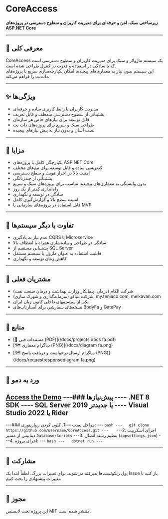 # CoreAccess

**زیرساختی سبک، امن و حرفه‌ای برای مدیریت کاربران و سطوح دسترسی در پروژه‌های ASP.NET Core**

---

## 📌 معرفی کلی
CoreAccess یک سیستم ماژولار و سبک برای مدیریت کاربران و سطوح دسترسی است که با سادگی در استفاده و قدرت در کنترل طراحی شده است.  
این سیستم بدون نیاز به معماری‌های پیچیده، امکان یکپارچه‌سازی سریع با پروژه‌های دات‌نت را فراهم می‌کند.

---

## ✨ ویژگی‌ها
- مدیریت کاربران با رابط کاربری ساده و حرفه‌ای
- پشتیبانی از سطوح دسترسی منعطف و قابل تعریف
- قابل توسعه برای نیازهای خاص هر سازمان
- طراحی سبک و سریع برای پروژه‌های دات ‌نت
- نصب آسان و بدون نیاز به پیش ‌نیازهای پیچیده

---

## 💎 مزایا
- یکپارچگی کامل با پروژه‌های ASP.NET Core
- کدنویسی ساده و قابل توسعه برای تیم‌های مختلف
- امنیت بالا در احراز هویت و سطح دسترسی
- پشتیبانی از چندزبانگی
- بدون وابستگی به معماری‌های پیچیده، مناسب برای پروژه‌های سبک و سریع
- راه‌اندازی کمتر از یک روز
- سادگی در توسعه و نگهداری
- امنیت سطح بالا و گزارش‌گیری کامل
- قابل استفاده در پروژه‌های سازمانی یا MVP

---

## 🔄 تفاوت با دیگر سیستم‌ها
- عدم نیاز به یادگیری CQRS یا Microservice
- سادگی در طراحی و پیاده‌سازی همراه با انعطاف بالا
- پشتیبانی مستقیم از SQL Server
- قابلیت استفاده به عنوان ماژول یا سیستم مستقل
- کاهش زمان توسعه و نگهداری

---

## 🏢 مشتریان فعلی
- شرکت الکام (درمان، پیمانکار وزارت بهداشت و درمان صنعت نفت)</li>
- شرکت تنیاکو (سرمایه‌گذاری و شهرک ‌سازی), <a style="text-decoration: none;" href="my.teniaco.com">my.teniaco.com</a>, <a href="melkavan.com" style="text-decoration: none;">melkavan.com</a>
- یکی از سیستمهای داخلی کانون زبان ایران
- نسخه‌های سفارشی برای استارتاپ‌های BodyFa و GatePay

---

## 📂 منابع
- [📄 مستندات فنی (PDF)](/docs/projects docs fa.pdf)
- [🗺 دیاگرام معماری (PNG)](/docs/diagram fa.png)
- [🗺 دیاگرام ارسال درخواست و دریافت پاسخ (PNG)](/docs/requestresponsediagram fa.png)
 
---

## 🚀 ورد به دمو
[Access the Demo](https://194.5.195.21:1000)
---### پیش‌نیازها
---- .NET 8 SDK
---- SQL Server 2019 یا جدیدتر
---- Visual Studio 2022 یا Rider
---
---### مراحل نصب
---1. کلون کردن ریپازیتوری:
---   ```bash
---   git clone https://github.com/username/CoreAccess.git
---   ```
---2. اجرای اسکریپت دیتابیس از مسیر `Database/Scripts`
---3. تنظیم رشته اتصال (`appsettings.json`)
---4. اجرای پروژه:
---   ```bash
---   dotnet run
---   ```

---

## 🤝 مشارکت
پول ریکوئست‌ها پذیرفته می‌شوند. برای تغییرات بزرگ، لطفاً ابتدا یک Issue باز کنید تا تغییرات پیشنهادی را بحث کنیم.

---

## 📄 مجوز
این پروژه تحت لایسنس MIT منتشر شده است.
